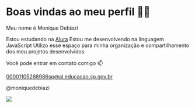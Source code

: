 # Boas vindas ao meu perfil 💙💙

Meu nome é Monique Debiazi

Estou estudando na [Alura](https://www.alura.com.br) 
Estou me desenvolvendo na linguagem JavaScript
Utilizo esse espaço para minha organização e compartilhamento dos meu projetos desenvolvidos

Você pode entrar em contato comigo 📫

00001105268986sp@al.educacao.sp.gov.br

@moniquedebiazi

![](https://media1.tenor.com/m/e4ZwOI-ojxUAAAAd/iashka.gif)
